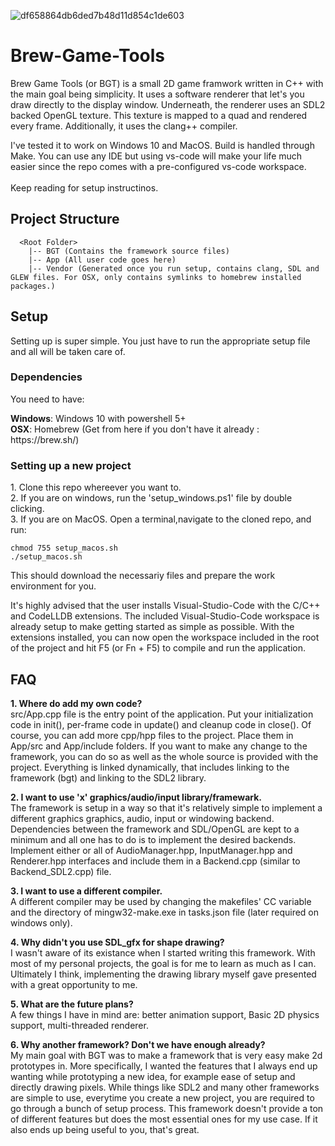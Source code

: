 ![df658864db6ded7b48d11d854c1de603](https://user-images.githubusercontent.com/8151229/169726159-d70c5323-072f-4379-80ab-7247dc127b91.gif)

# Brew-Game-Tools
Brew Game Tools (or BGT) is a small 2D game framwork written in C++ with the main goal being simplicity. 
It uses a software renderer that let's you draw directly to the display window. Underneath, the renderer uses an SDL2 backed OpenGL texture. This texture is mapped to a quad and rendered every frame. Additionally, it uses the clang++ compiler.

I've tested it to work on Windows 10 and MacOS. Build is handled through Make. You can use any IDE but using vs-code will make your life much easier since the repo comes with a pre-configured vs-code workspace.<br><br>
Keep reading for setup instructinos.

## Project Structure
```
  <Root Folder>
    |-- BGT (Contains the framework source files)
    |-- App (All user code goes here)
    |-- Vendor (Generated once you run setup, contains clang, SDL and GLEW files. For OSX, only contains symlinks to homebrew installed packages.)
```

## Setup
Setting up is super simple. You just have to run the appropriate setup file and all will be taken care of.

### Dependencies
You need to have:
<p>
  <b>Windows</b>: Windows 10 with powershell 5+<br>
  <b>OSX</b>: Homebrew (Get from here if you don't have it already : https://brew.sh/)<br>
  
### Setting up a new project
<p>
  1. Clone this repo whereever you want to.<br>
  2. If you are on windows, run the 'setup_windows.ps1' file by double clicking.<br>
  3. If you are on MacOS. Open a terminal,navigate to the cloned repo, and run:<br>
  
  ```
  chmod 755 setup_macos.sh
  ./setup_macos.sh
  ```
  
This should download the necessariy files and prepare the work environment for you.<br>
<p>It's highly advised that the user installs Visual-Studio-Code with the C/C++ and CodeLLDB extensions. The included Visual-Studio-Code workspace is already setup to make getting started as simple as possible. With the extensions installed, you can now open the workspace included in the root of the project and hit F5 (or Fn + F5) to compile and run the application.<br>

## FAQ
  <b>1. Where do add my own code?</b><br>
  src/App.cpp file is the entry point of the application. Put your initialization code in init(), per-frame code in update() and cleanup code in close(). Of course, you can add more cpp/hpp files to the project. Place them in App/src and App/include folders. If you want to make any change to the framework, you can do so as well as the whole source is provided with the project. Everything is linked dynamically, that includes linking to the framework (bgt) and linking to the SDL2 library.<pr>
  
  <b>2. I want to use 'x' graphics/audio/input library/framewark.</b><br>
  The framework is setup in a way so that it's relatively simple to implement a different graphics graphics, audio, input or windowing backend. Dependencies between the framework and SDL/OpenGL are kept to a minimum and all one has to do is to implement the desired backends. Implement either or all of AudioManager.hpp, InputManager.hpp and Renderer.hpp interfaces and include them in a Backend.cpp (similar to Backend_SDL2.cpp) file.<p>
      
  <b>3. I want to use a different compiler.</b><br>
  A different compiler may be used by changing the makefiles' CC variable and the directory of mingw32-make.exe in tasks.json file (later required on windows only).<p>
    
  <b>4. Why didn't you use SDL_gfx for shape drawing?</b><br>
  I wasn't aware of its existance when I started writing this framework. With most of my personal projects, the goal is for me to learn as much as I can. Ultimately I think, implementing the drawing library myself gave presented with a great opportunity to me.<p>
    
  <b>5. What are the future plans?</b><br>
  A few things I have in mind are: better animation support, Basic 2D physics support, multi-threaded renderer.<p>
  
  <b>6. Why another framework? Don't we have enough already?</b><br>
    My main goal with BGT was to make a framework that is very easy make 2d prototypes in. More specifically, I wanted the features that I always end up wanting while prototyping a new idea, for example ease of setup and directly drawing pixels. While things like SDL2 and many other frameworks are simple to use, everytime you create a new project, you are required to go through a bunch of setup process. This framework doesn't provide a ton of different features but does the most essential ones for my use case. If it also ends up being useful to you, that's great.
   
